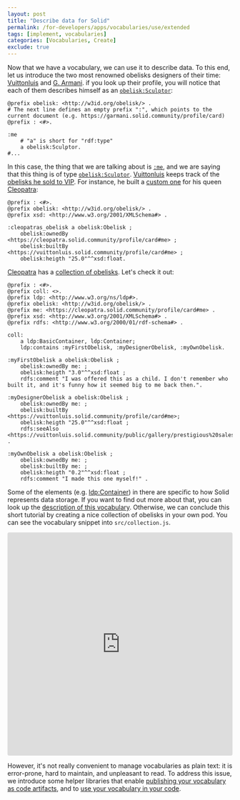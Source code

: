```yaml
---
layout: post
title: "Describe data for Solid"
permalink: /for-developers/apps/vocabularies/use/extended
tags: [implement, vocabularies]
categories: [Vocabularies, Create]
exclude: true
---
```


Now that we have a vocabulary, we can use it to describe data. To this end, let us introduce the two most renowned obelisks designers of their time: [Vuittonluis](https://vuittonluis.solid.community/profile/card#me) and [G. Armani](https://garmani.solid.community/profile/card#me). if you look up their profile, you will notice that each of them describes himself as an [`obelisk:Sculptor`](http://w3id.org/obelisk/Sculptor):
```turtle
@prefix obelisk: <http://w3id.org/obelisk/> .
# The next line defines an empty prefix ":", which points to the current document (e.g. https://garmani.solid.community/profile/card)
@prefix : <#>.

:me
    # "a" is short for "rdf:type"
    a obelisk:Sculptor.
#...
```

In this case, the thing that we are talking about is [`:me`](https://garmani.solid.community/profile/card#me), and we are saying that this thing is of type [`obelisk:Sculptor`](http://w3id.org/obelisk/Sculptor). [Vuittonluis](https://vuittonluis.solid.community/profile/card#me) keeps track of the [obelisks he sold to VIP](https://vuittonluis.solid.community/public/gallery/prestigious%20sales/). For instance, he built a [custom one](https://vuittonluis.solid.community/public/gallery/prestigious%20sales/cleopatra.ttl#cleopatras_obelisk) for his queen [Cleopatra](https://cleopatra.solid.community/profile/card#me):
```turtle
@prefix : <#>.
@prefix obelisk: <http://w3id.org/obelisk/> .
@prefix xsd: <http://www.w3.org/2001/XMLSchema#> .

:cleopatras_obelisk a obelisk:Obelisk ;
    obelisk:ownedBy <https://cleopatra.solid.community/profile/card#me> ;
    obelisk:builtBy <https://vuittonluis.solid.community/profile/card#me> ;
    obelisk:heigth "25.0"^^xsd:float.
```

[Cleopatra](<https://cleopatra.solid.community/profile/card#me>) has a [collection of obelisks](https://cleopatra.solid.community/public/collections/My%20obelisk%20collection/). Let's check it out:
```turtle
@prefix : <#>.
@prefix coll: <>.
@prefix ldp: <http://www.w3.org/ns/ldp#>.
@prefix obelisk: <http://w3id.org/obelisk/> .
@prefix me: <https://cleopatra.solid.community/profile/card#me> .
@prefix xsd: <http://www.w3.org/2001/XMLSchema#> .
@prefix rdfs: <http://www.w3.org/2000/01/rdf-schema#> .

coll:
    a ldp:BasicContainer, ldp:Container;
    ldp:contains :myFirstObelisk, :myDesignerObelisk, :myOwnObelisk.

:myFirstObelisk a obelisk:Obelisk ;
    obelisk:ownedBy me: ;
    obelisk:heigth "3.0"^^xsd:float ;
    rdfs:comment "I was offered this as a child. I don't remember who built it, and it's funny how it seemed big to me back then.".

:myDesignerObelisk a obelisk:Obelisk ;
    obelisk:ownedBy me: ;
    obelisk:builtBy <https://vuittonluis.solid.community/profile/card#me>;
    obelisk:heigth "25.0"^^xsd:float ;
    rdfs:seeAlso <https://vuittonluis.solid.community/public/gallery/prestigious%20sales/cleopatra.ttl#cleopatras_obelisk> .

:myOwnObelisk a obelisk:Obelisk ;
    obelisk:ownedBy me: ;
    obelisk:builtBy me: ;
    obelisk:heigth "0.2"^^xsd:float ;
    rdfs:comment "I made this one myself!" .
```

Some of the elements (e.g. [ldp:Container](http://www.w3.org/ns/ldp#Container)) in there are specific to how Solid represents data storage. If you want to find out more about that, you can look up the [description of this vocabulary](/for-developers/app/vocabularies/well-known/technical#ldp). Otherwise, we can conclude this short tutorial by creating a nice collection of obelisks in your own pod. You can see the vocabulary snippet into `src/collection.js`.

<iframe src="https://codesandbox.io/embed/my-first-obelisk-collection-1ybvq?fontsize=14" title="my first obelisk collection" allow="geolocation; microphone; camera; midi; vr; accelerometer; gyroscope; payment; ambient-light-sensor; encrypted-media; usb" style="width:100%; height:500px; border:0; border-radius: 4px; overflow:hidden;" sandbox="allow-modals allow-forms allow-popups allow-scripts allow-same-origin"></iframe>

However, it's not really convenient to manage vocabularies as plain text: it is error-prone, hard to maintain, and unpleasant to read. To address this issue, we introduce some helper libraries that enable [publishing your vocabulary as code artifacts](/for-developers/apps/vocabularies/publish/artifacts), and to [use your vocabulary in your code](/for-developers/apps/vocabularies/code).
